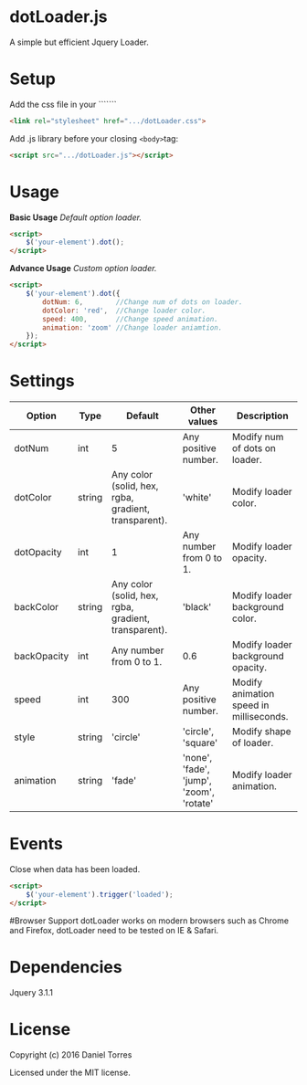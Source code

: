 # dotLoader.js
A simple but efficient Jquery Loader.

# Setup
Add the css file in your ```<head>````
```html
<link rel="stylesheet" href=".../dotLoader.css">
```

Add .js library before your closing ```<body>```tag:
```html
<script src=".../dotLoader.js"></script>
```
# Usage
**Basic Usage**
_Default option loader._
```html
<script>
    $('your-element').dot();
</script>
```
**Advance Usage**
_Custom option loader._
```html
<script>
    $('your-element').dot({
        dotNum: 6,        //Change num of dots on loader.
        dotColor: 'red',  //Change loader color.
        speed: 400,       //Change speed animation.
        animation: 'zoom' //Change loader aniamtion.
    });
</script>
```

# Settings
Option | Type | Default | Other values | Description
------ | ---- | ------- | ------------ | -----------
dotNum | int | 5 | Any positive number. | Modify num of dots on loader.
dotColor | string | Any color (solid, hex, rgba, gradient, transparent). | 'white' | Modify loader color.
dotOpacity | int | 1 | Any number from 0 to 1. | Modify loader opacity.
backColor | string | Any color (solid, hex, rgba, gradient, transparent). | 'black' | Modify loader background color.
backOpacity | int | Any number from 0 to 1. | 0.6 | Modify loader background opacity.
speed | int | 300 | Any positive number. | Modify animation speed in milliseconds.
style | string | 'circle' | 'circle', 'square' | Modify shape of loader.
animation | string | 'fade' | 'none', 'fade', 'jump', 'zoom', 'rotate' | Modify loader animation.

# Events
Close when data has been loaded.
```html
<script>
    $('your-element').trigger('loaded');
</script>
```
#Browser Support
dotLoader works on modern browsers such as Chrome and Firefox, dotLoader need to be tested on IE & Safari.

# Dependencies
Jquery 3.1.1

# License
Copyright (c) 2016 Daniel Torres

Licensed under the MIT license.